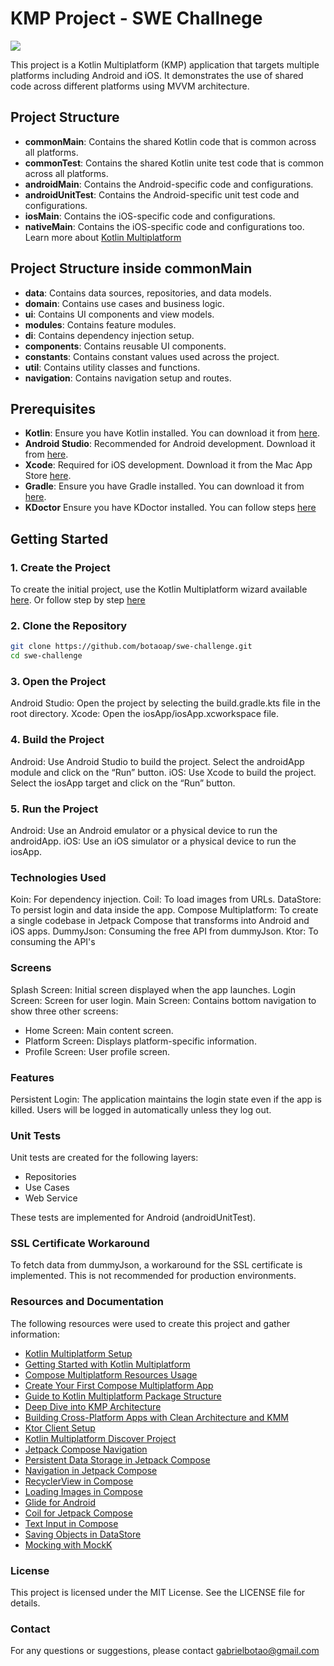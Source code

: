 # KMP Project - SWE Challnege

<div>
  <a href="https://github.com/botaoap/swe-challenge/tree/main">
  <img src="https://img.shields.io/github/repo-size/botaoap/swe-challenge/tree/main">
  </a>
</div>

This project is a Kotlin Multiplatform (KMP) application that targets multiple platforms including Android and iOS. It demonstrates the use of shared code across different platforms using MVVM architecture.

## Project Structure

- **commonMain**: Contains the shared Kotlin code that is common across all platforms.
- **commonTest**: Contains the shared Kotlin unite test code that is common across all platforms.
- **androidMain**: Contains the Android-specific code and configurations.
- **androidUnitTest**: Contains the Android-specific unit test code and configurations.
- **iosMain**: Contains the iOS-specific code and configurations.
- **nativeMain**: Contains the iOS-specific code and configurations too.
Learn more about [Kotlin Multiplatform](https://www.jetbrains.com/help/kotlin-multiplatform-dev/get-started.html)

## Project Structure inside commonMain

- **data**: Contains data sources, repositories, and data models.
- **domain**: Contains use cases and business logic.
- **ui**: Contains UI components and view models.
- **modules**: Contains feature modules.
- **di**: Contains dependency injection setup.
- **components**: Contains reusable UI components.
- **constants**: Contains constant values used across the project.
- **util**: Contains utility classes and functions.
- **navigation**: Contains navigation setup and routes.

## Prerequisites

- **Kotlin**: Ensure you have Kotlin installed. You can download it from [here](https://kotlinlang.org/).
- **Android Studio**: Recommended for Android development. Download it from [here](https://developer.android.com/studio?gad_source=1&gclid=EAIaIQobChMIi-WUkYTYiQMViSBECB1UHymHEAAYASAAEgJV4fD_BwE&gclsrc=aw.ds).
- **Xcode**: Required for iOS development. Download it from the Mac App Store [here](https://developer.apple.com/xcode/).
- **Gradle**: Ensure you have Gradle installed. You can download it from [here](https://gradle.org/install/).
- **KDoctor** Ensure you have KDoctor installed. You can follow steps [here](https://www.jetbrains.com/help/kotlin-multiplatform-dev/multiplatform-setup.html#check-your-environment)

## Getting Started

### 1. Create the Project

To create the initial project, use the Kotlin Multiplatform wizard available [here](https://kmp.jetbrains.com/?_gl=1*1swua1s*_gcl_au*MTY2MTI3Mjc2MC4xNzI2NzUxOTU5*_ga*MTU5MjM3Njc3Mi4xNzI2NzUxOTU3*_ga_9J976DJZ68*MTczMTQ1NjQwNC42LjEuMTczMTQ1NzMzOS41NS4wLjA.).
Or follow step by step [here](https://www.jetbrains.com/help/kotlin-multiplatform-dev/compose-multiplatform-create-first-app.html)

### 2. Clone the Repository

```sh
git clone https://github.com/botaoap/swe-challenge.git
cd swe-challenge
```
### 3. Open the Project

Android Studio: Open the project by selecting the build.gradle.kts file in the root directory.
Xcode: Open the iosApp/iosApp.xcworkspace file.

### 4. Build the Project

Android: Use Android Studio to build the project. Select the androidApp module and click on the “Run” button.
iOS: Use Xcode to build the project. Select the iosApp target and click on the “Run” button.

### 5. Run the Project

Android: Use an Android emulator or a physical device to run the androidApp.
iOS: Use an iOS simulator or a physical device to run the iosApp.

### Technologies Used
 
Koin: For dependency injection.
Coil: To load images from URLs.
DataStore: To persist login and data inside the app.
Compose Multiplatform: To create a single codebase in Jetpack Compose that transforms into Android and iOS apps.
DummyJson: Consuming the free API from dummyJson.
Ktor: To consuming the API's

### Screens

Splash Screen: Initial screen displayed when the app launches.
Login Screen: Screen for user login.
Main Screen: Contains bottom navigation to show three other screens:
  - Home Screen: Main content screen.
  - Platform Screen: Displays platform-specific information.
  - Profile Screen: User profile screen.

### Features

Persistent Login: The application maintains the login state even if the app is killed. Users will be logged in automatically unless they log out.

### Unit Tests

Unit tests are created for the following layers:
- Repositories
- Use Cases
- Web Service

These tests are implemented for Android (androidUnitTest).

### SSL Certificate Workaround

To fetch data from dummyJson, a workaround for the SSL certificate is implemented. This is not recommended for production environments.

### Resources and Documentation

The following resources were used to create this project and gather information:

- [Kotlin Multiplatform Setup](https://www.jetbrains.com/help/kotlin-multiplatform-dev/multiplatform-setup.html)
- [Getting Started with Kotlin Multiplatform](https://www.jetbrains.com/help/kotlin-multiplatform-dev/get-started.html)
- [Compose Multiplatform Resources Usage](https://www.jetbrains.com/help/kotlin-multiplatform-dev/compose-multiplatform-resources-usage.html)
- [Create Your First Compose Multiplatform App](https://www.jetbrains.com/help/kotlin-multiplatform-dev/compose-multiplatform-create-first-app.html)
- [Guide to Kotlin Multiplatform Package Structure](https://medium.com/@kerry.bisset/unifying-code-across-platforms-a-guide-to-kotlin-multiplatform-package-structure-1ad9fb630ddf)
- [Deep Dive into KMP Architecture](https://medium.com/@rudradave/kotlin-multiplatform-mini-course-deep-dive-into-kmp-architecture-part-2-e078fd7b5c37)
- [Building Cross-Platform Apps with Clean Architecture and KMM](https://medium.com/@hassenmabrouk/building-cross-platform-apps-with-clean-architecture-and-kmm-3950444660f8)
- [Ktor Client Setup](https://ktor.io/docs/client-create-new-application.html)
- [Kotlin Multiplatform Discover Project](https://kotlinlang.org/docs/multiplatform-discover-project.html)
- [Jetpack Compose Navigation](https://developer.android.com/develop/ui/compose/navigation#kts)
- [Persistent Data Storage in Jetpack Compose](https://medium.com/@rowaido.game/persistent-data-storage-using-datastore-preferences-in-jetpack-compose-90c481bfed12)
- [Navigation in Jetpack Compose](https://developer.android.com/guide/navigation/use-graph/navigate)
- [RecyclerView in Compose](https://developer.android.com/develop/ui/compose/migrate/migration-scenarios/recycler-view)
- [Loading Images in Compose](https://developer.android.com/develop/ui/compose/graphics/images/loading)
- [Glide for Android](https://bumptech.github.io/glide/int/compose.html)
- [Coil for Jetpack Compose](https://github.com/coil-kt/coil#jetpack-compose)
- [Text Input in Compose](https://developer.android.com/develop/ui/compose/text/user-input)
- [Saving Objects in DataStore](https://medium.com/supercharges-mobile-product-guide/new-way-of-storing-data-in-android-jetpack-datastore-a1073d09393d)
- [Mocking with MockK](https://mockk.io/)

### License

This project is licensed under the MIT License. See the LICENSE file for details.

### Contact

For any questions or suggestions, please contact gabrielbotao@gmail.com

